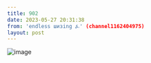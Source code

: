```yaml
---
title: 902
date: 2023-05-27 20:31:38
from: 'endless шизing ⍼' (channel1162404975)
layout: post
---
```


![image](photos/photo_57@27-05-2023_20-31-38.jpg)



